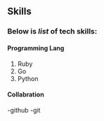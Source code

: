 ## Skills

### Below is *list* of **tech skills**:

#### Programming Lang
1. Ruby
2. Go
3. Python

#### Collabration

-github
-git
